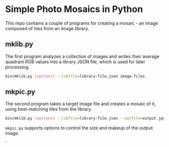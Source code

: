 # Simple Photo Mosaics in Python

This repo contains a couple of programs for creating a mosaic - an image composed of tiles from an image library.

## mklib.py

The first program analyzes a collection of images and writes their average quadrant RGB values into a library JSON file, which is used for later processing.

``` bash
bin/mklib.py [options] --libfile=library-file.json image-files
```

## mkpic.py

The second program takes a target image file and creates a mosaic of it, using best-matching tiles from the library.

``` bash
bin/mklib.py [options] --libfile=library-file.json --outfile=output.jpg image.jpg
```

`mkpic.py` supports options to control the size and makeup of the output image.

`